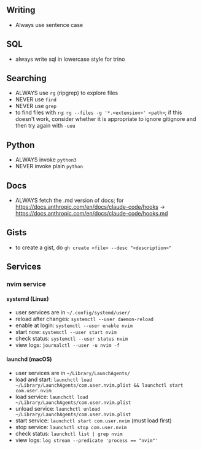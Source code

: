 ## Writing

- Always use sentence case

## SQL

- always write sql in lowercase style for trino

## Searching

- ALWAYS use `rg` (ripgrep) to explore files
- NEVER use `find`
- NEVER use `grep`
- to find files with `rg`: `rg --files -g '*.<extension>' <path>`; if this doesn't work, consider whether it is appropriate to ignore gitignore and then try again with `-uuu`

## Python

- ALWAYS invoke `python3`
- NEVER invoke plain `python`

## Docs

- ALWAYS fetch the .md version of docs; for <https://docs.anthropic.com/en/docs/claude-code/hooks> -\> <https://docs.anthropic.com/en/docs/claude-code/hooks.md>

## Gists

- to create a gist, do `gh create <file> --desc "<description>"`

## Services

### nvim service

#### systemd (Linux)

- user services are in `~/.config/systemd/user/`
- reload after changes: `systemctl --user daemon-reload`
- enable at login: `systemctl --user enable nvim`
- start now: `systemctl --user start nvim`
- check status: `systemctl --user status nvim`
- view logs: `journalctl --user -u nvim -f`

#### launchd (macOS)

- user services are in `~/Library/LaunchAgents/`
- load and start: `launchctl load ~/Library/LaunchAgents/com.user.nvim.plist && launchctl start com.user.nvim`
- load service: `launchctl load ~/Library/LaunchAgents/com.user.nvim.plist`
- unload service: `launchctl unload ~/Library/LaunchAgents/com.user.nvim.plist`
- start service: `launchctl start com.user.nvim` (must load first)
- stop service: `launchctl stop com.user.nvim`
- check status: `launchctl list | grep nvim`
- view logs: `log stream --predicate 'process == "nvim"'`
